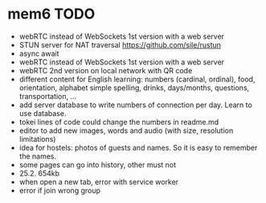 # mem6 TODO

- webRTC instead of WebSockets 1st version with a web server
- STUN server for NAT traversal <https://github.com/sile/rustun>
- async await
- webRTC instead of WebSockets 1st version with a web server
- webRTC 2nd version on local network with QR code
- different content for English learning: numbers (cardinal, ordinal), food, orientation, alphabet simple spelling, drinks, days/months, questions, transportation, ...  
- add server database to write numbers of connection per day. Learn to use database.
- tokei lines of code could change the numbers in readme.md  
- editor to add new images, words and audio (with size, resolution limitations)  
- idea for hostels: photos of guests and names. So it is easy to remember the names.  
- some pages can go into history, other must not
- 25.2. 654kb
- when open a new tab, error with service worker
- error if join wrong group
